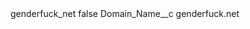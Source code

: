 <?xml version="1.0" encoding="UTF-8"?>
<CustomMetadata xmlns="http://soap.sforce.com/2006/04/metadata" xmlns:xsi="http://www.w3.org/2001/XMLSchema-instance" xmlns:xsd="http://www.w3.org/2001/XMLSchema">
    <label>genderfuck_net</label>
    <protected>false</protected>
    <values>
        <field>Domain_Name__c</field>
        <value xsi:type="xsd:string">genderfuck.net</value>
    </values>
</CustomMetadata>
